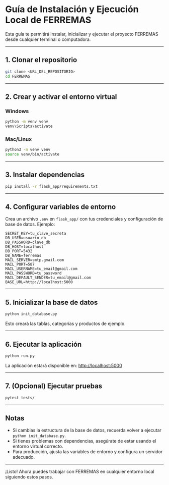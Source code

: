 # Guía de Instalación y Ejecución Local de FERREMAS

Esta guía te permitirá instalar, inicializar y ejecutar el proyecto FERREMAS desde cualquier terminal o computadora.

---

## 1. Clonar el repositorio

```bash
git clone <URL_DEL_REPOSITORIO>
cd FERREMAS
```

---

## 2. Crear y activar el entorno virtual

### Windows
```bash
python -m venv venv
venv\Scripts\activate
```

### Mac/Linux
```bash
python3 -m venv venv
source venv/bin/activate
```

---

## 3. Instalar dependencias

```bash
pip install -r flask_app/requirements.txt
```

---

## 4. Configurar variables de entorno

Crea un archivo `.env` en `flask_app/` con tus credenciales y configuración de base de datos. Ejemplo:

```
SECRET_KEY=tu_clave_secreta
DB_USER=usuario_db
DB_PASSWORD=clave_db
DB_HOST=localhost
DB_PORT=5432
DB_NAME=ferremas
MAIL_SERVER=smtp.gmail.com
MAIL_PORT=587
MAIL_USERNAME=tu_email@gmail.com
MAIL_PASSWORD=tu_password
MAIL_DEFAULT_SENDER=tu_email@gmail.com
BASE_URL=http://localhost:5000
```

---

## 5. Inicializar la base de datos

```bash
python init_database.py
```

Esto creará las tablas, categorías y productos de ejemplo.

---

## 6. Ejecutar la aplicación

```bash
python run.py
```

La aplicación estará disponible en: [http://localhost:5000](http://localhost:5000)

---

## 7. (Opcional) Ejecutar pruebas

```bash
pytest tests/
```

---

## Notas
- Si cambias la estructura de la base de datos, recuerda volver a ejecutar `python init_database.py`.
- Si tienes problemas con dependencias, asegúrate de estar usando el entorno virtual correcto.
- Para producción, ajusta las variables de entorno y configura un servidor adecuado.

---

¡Listo! Ahora puedes trabajar con FERREMAS en cualquier entorno local siguiendo estos pasos. 